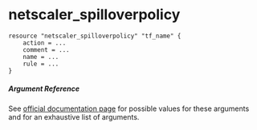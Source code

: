 # netscaler_spilloverpolicy

```
resource "netscaler_spilloverpolicy" "tf_name" {
    action = ...
    comment = ...
    name = ...
    rule = ...
}
```

##### Argument Reference

See [official documentation page](https://developer-docs.citrix.com/projects/netscaler-nitro-api/en/11.0/configuration/spillover/spilloverpolicy/spilloverpolicy/) for possible values for these arguments and for an exhaustive list of arguments.

